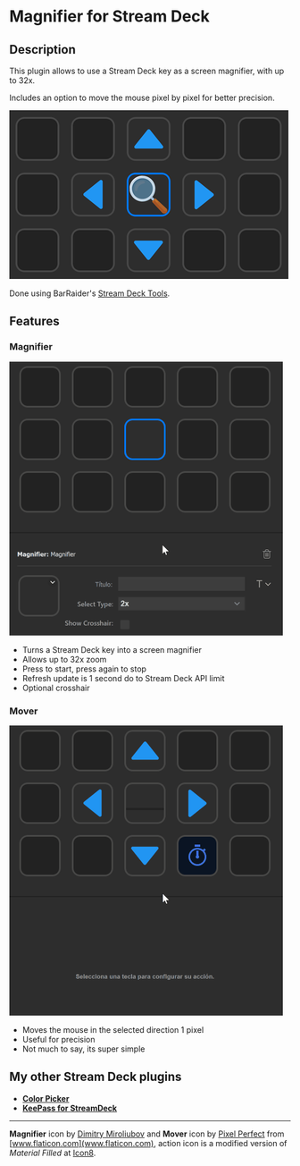 # Magnifier for Stream Deck

## Description
This plugin allows to use a Stream Deck key as a screen magnifier, with up to 32x.

Includes an option to move the mouse pixel by pixel for better precision.

![color-picker](images/magnifier-deck.png)

Done using BarRaider's [Stream Deck Tools](https://github.com/BarRaider/streamdeck-tools).

## Features

### Magnifier
![color-picker](images/magnifier.gif)

- Turns a Stream Deck key into a screen magnifier
- Allows up to 32x zoom
- Press to start, press again to stop
- Refresh update is 1 second do to Stream Deck API limit
- Optional crosshair

### Mover
![color-picker](images/mover.gif)
- Moves the mouse in the selected direction 1 pixel
- Useful for precision
- Not much to say, its super simple

## My other Stream Deck plugins

- **[Color Picker](https://github.com/VictorGrycuk/streamdeck-color-picker)**
- **[KeePass for StreamDeck](https://github.com/VictorGrycuk/StreamDeck-KeePass)**



---

**Magnifier** icon by [Dimitry Miroliubov](https://www.flaticon.com/authors/dimitry-miroliubov) and **Mover** icon by [Pixel Perfect](https://www.flaticon.com/authors/pixel-perfect) from [www.flaticon.com](www.flaticon.com), action icon is a modified version of *Material Filled* at [Icon8](https://icons8.com/).

